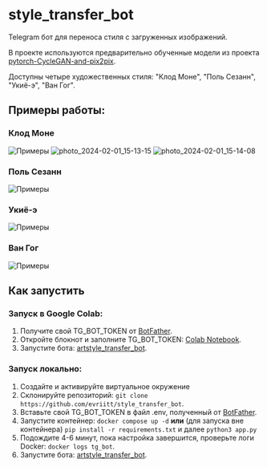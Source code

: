 # style_transfer_bot


Telegram бот для переноса стиля с загруженных изображений.

В проекте используются предварительно обученные модели из проекта [pytorch-CycleGAN-and-pix2pix](https://github.com/junyanz/pytorch-CycleGAN-and-pix2pix/).

Доступны четыре художественных стиля: "Клод Моне", "Поль Сезанн", "Укиё-э", "Ван Гог".
## Примеры работы:

### Клод Моне
![Примеры](examples.jpg)
![photo_2024-02-01_15-13-15](https://github.com/evriitt/style_transfer_bot/assets/130037283/de52a0ef-8dd4-44e6-a3da-b39b2daacd47)  ![photo_2024-02-01_15-14-08](https://github.com/evriitt/style_transfer_bot/assets/130037283/f4a37aa9-f503-4c05-be47-d3a67c2a574e)


### Поль Сезанн
![Примеры](examples.jpg)

### Укиё-э
![Примеры](examples.jpg)

### Ван Гог
![Примеры](examples.jpg)

## Как запустить

### Запуск в Google Colab:
1. Получите свой TG_BOT_TOKEN от [BotFather](https://t.me/BotFather).
2. Откройте блокнот и заполните TG_BOT_TOKEN: [Colab Notebook](https://colab.research.google.com/drive/1vpkU9ZFblbPtjB660AQ1DNuoZkIldwu0?usp=sharing).
3. Запустите бота: [artstyle_transfer_bot](https://t.me/artstyle_transfer_bot).

### Запуск локально:
1. Создайте и активируйте виртуальное окружение
2. Склонируйте репозиторий: `git clone https://github.com/evriitt/style_transfer_bot`.
3. Вставьте свой TG_BOT_TOKEN в файл .env, полученный от [BotFather](https://t.me/BotFather).
3. Запустите контейнер: `docker compose up -d` **или** (для запуска вне контейнера) `pip install -r requirements.txt` и далее `python3 app.py`
5. Подождите 4-6 минут, пока настройка завершится, проверьте логи Docker: `docker logs tg_bot`.
6. Запустите бота: [artstyle_transfer_bot](https://t.me/artstyle_transfer_bot).
